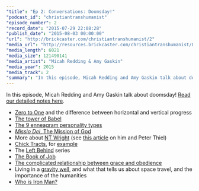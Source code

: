 ```yaml
---
"title": "Ep 2: Conversations: Doomsday!"
"podcast_id": "christiantranshumanist"
"episode_number": 2
"record_date": "2015-07-29 22:08:28"
"publish_date": "2015-08-03 00:00:00"
"url": "http://brickcaster.com/christiantranshumanist/2"
"media_url": "http://resources.brickcaster.com/christiantranshumanist/002_doomsday.mp3"
"media_length": 6021
"media_size": 121490141
"media_artist": "Micah Redding & Amy Gaskin"
"media_year": 2015
"media_track": 2
"summary": "In this episode, Micah Redding and Amy Gaskin talk about doomsday!"
---
```


In this episode, Micah Redding and Amy Gaskin talk about doomsday! [Read our detailed notes here](http://brickcaster.com/christiantranshumanist/2).

- [Zero to One](http://amzn.to/1WmbgB0) and the difference between horizontal and vertical progress
- [The tower of Babel](https://en.wikipedia.org/wiki/Tower_of_Babel)
- [The 9 enneagram personality types](https://www.enneagraminstitute.com/type-descriptions/)
- [*Missio Dei*, The Mission of God](https://en.wikipedia.org/wiki/Missio_Dei)
- More about [NT Wright](https://en.wikipedia.org/wiki/N._T._Wright) (see [this article](http://www.forbes.com/sites/valleyvoices/2015/06/24/peter-thiel-n-t-wright-on-technology-hope-and-the-end-of-death/) on him and Peter Thiel)
- [Chick Tracts](https://en.wikipedia.org/wiki/Chick_tract), for [example](https://www.chick.com/reading/tracts/0052/0052_01.asp)
- The [Left Behind](http://www.leftbehindmovie.com/) series
- [The Book of Job](https://en.wikipedia.org/wiki/Book_of_Job)
- [The complicated relationship between grace and obedience](http://farm1.staticflickr.com/54/178448235_4695964fae.jpg)
- Living in a [gravity well](https://en.wikipedia.org/wiki/Gravity_well), and what that tells us about space travel, and the importance of the humanities
- [Who is Iron Man?](http://micahredding.com/blog/2013/06/07/iron-man-and-modern-identity-crisis)